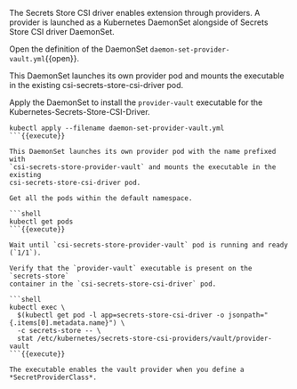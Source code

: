 The Secrets Store CSI driver enables extension through providers. A provider
is launched as a Kubernetes DaemonSet alongside of Secrets Store CSI driver
DaemonSet.

Open the definition of the DaemonSet `daemon-set-provider-vault.yml`{{open}}.

This DaemonSet launches its own provider pod and mounts the executable in the
existing csi-secrets-store-csi-driver pod.

Apply the DaemonSet to install the `provider-vault` executable for the
Kubernetes-Secrets-Store-CSI-Driver.

```shell
kubectl apply --filename daemon-set-provider-vault.yml
```{{execute}}

This DaemonSet launches its own provider pod with the name prefixed with
`csi-secrets-store-provider-vault` and mounts the executable in the existing
csi-secrets-store-csi-driver pod.

Get all the pods within the default namespace.

```shell
kubectl get pods
```{{execute}}

Wait until `csi-secrets-store-provider-vault` pod is running and ready (`1/1`).

Verify that the `provider-vault` executable is present on the `secrets-store`
container in the `csi-secrets-store-csi-driver` pod.

```shell
kubectl exec \
  $(kubectl get pod -l app=secrets-store-csi-driver -o jsonpath="{.items[0].metadata.name}") \
  -c secrets-store -- \
  stat /etc/kubernetes/secrets-store-csi-providers/vault/provider-vault
```{{execute}}

The executable enables the vault provider when you define a
*SecretProviderClass*.